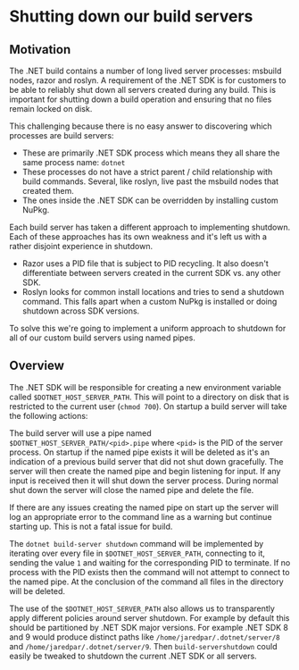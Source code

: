 # Shutting down our build servers

## Motivation

The .NET build contains a number of long lived server processes: msbuild nodes, razor and roslyn. A requirement of the .NET SDK is for customers to be able to reliably shut down all servers created during any build. This is important for shutting down a build operation and ensuring that no files remain locked on disk.

This challenging because there is no easy answer to discovering which processes are build servers:

- These are primarily .NET SDK process which means they all share the same process name: `dotnet`
- These processes do not have a strict parent / child relationship with build commands. Several, like roslyn, live past the msbuild nodes that created them.
- The ones inside the .NET SDK can be overridden by installing custom NuPkg.

Each build server has taken a different approach to implementing shutdown. Each of these approaches has its own weakness and it's left us with a rather disjoint experience in shutdown.

- Razor uses a PID file that is subject to PID recycling. It also doesn't differentiate between servers created in the current SDK vs. any other SDK.
- Roslyn looks for common install locations and tries to send a shutdown command. This falls apart when a custom NuPkg is installed or doing shutdown across SDK versions.

To solve this we're going to implement a uniform approach to shutdown for all of our custom build servers using named pipes.

## Overview

The .NET SDK will be responsible for creating a new environment variable called `$DOTNET_HOST_SERVER_PATH`. This will point to a directory on disk that is restricted to the current user (`chmod 700`). On startup a build server will take the following actions:

The build server will use a pipe named `$DOTNET_HOST_SERVER_PATH/<pid>.pipe` where `<pid>` is the PID of the server process. On startup if the named pipe exists it will be deleted as it's an indication of a previous build server that did not shut down gracefully. The server will then create the named pipe and begin listening for input. If any input is received then it will shut down the server process. During normal shut down the server will close the named pipe and delete the file.

If there are any issues creating the named pipe on start up the server will log an appropriate error to the command line as a warning but continue starting up. This is not a fatal issue for build.

The `dotnet build-server shutdown` command will be implemented by iterating over every file in `$DOTNET_HOST_SERVER_PATH`, connecting to it, sending the value `1` and waiting for the corresponding PID to terminate. If no process with the PID exists then the command will not attempt to connect to the named pipe. At the conclusion of the command all files in the directory will be deleted.

The use of the `$DOTNET_HOST_SERVER_PATH` also allows us to transparently apply different policies around server shutdown. For example by default this should be partitioned by .NET SDK major versions. For example .NET SDK 8 and 9 would produce distinct paths like `/home/jaredpar/.dotnet/server/8` and `/home/jaredpar/.dotnet/server/9`. Then `build-servershutdown` could easily be tweaked to shutdown the current .NET SDK or all servers.
